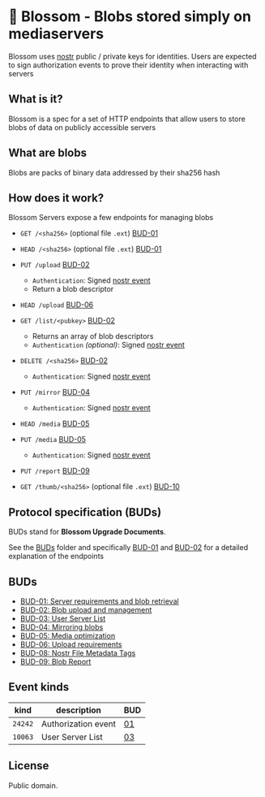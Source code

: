 # 🌸 Blossom - Blobs stored simply on mediaservers

Blossom uses [nostr](https://github.com/nostr-protocol/nostr) public / private keys for identities. Users are expected to sign authorization events to prove their identity when interacting with servers

## What is it?

Blossom is a spec for a set of HTTP endpoints that allow users to store blobs of data on publicly accessible servers

## What are blobs

Blobs are packs of binary data addressed by their sha256 hash

## How does it work?

Blossom Servers expose a few endpoints for managing blobs

- `GET /<sha256>` (optional file `.ext`) [BUD-01](./buds/01.md#get-sha256---get-blob)
- `HEAD /<sha256>` (optional file `.ext`) [BUD-01](./buds/01.md#head-sha256---has-blob)
- `PUT /upload` [BUD-02](./buds/02.md#put-upload---upload-blob)
  - `Authentication`: Signed [nostr event](./buds/02.md#upload-authorization-required)
  - Return a blob descriptor
- `HEAD /upload` [BUD-06](./buds/06.md#head-upload---upload-requirements)
- `GET /list/<pubkey>` [BUD-02](./buds/02.md#get-listpubkey---list-blobs)
  - Returns an array of blob descriptors
  - `Authentication` _(optional)_: Signed [nostr event](./buds/02.md#list-authorization-optional)
- `DELETE /<sha256>` [BUD-02](./buds/02.md#delete-sha256---delete-blob)
  - `Authentication`: Signed [nostr event](./buds/02.md#delete-authorization-required)
- `PUT /mirror` [BUD-04](./buds/04.md#put-mirror---mirror-blob)
  - `Authentication`: Signed [nostr event](./buds/02.md#upload-authorization-required)
- `HEAD /media` [BUD-05](./buds/05.md#head-media)
- `PUT /media` [BUD-05](./buds/05.md#put-media)
  - `Authentication`: Signed [nostr event](./buds/05.md#upload-authorization)
- `PUT /report` [BUD-09](./buds/09.md)

- `GET /thumb/<sha256>` (optional file `.ext`) [BUD-10](./buds/10.md)

## Protocol specification (BUDs)

BUDs stand for **Blossom Upgrade Documents**.

See the [BUDs](./buds) folder and specifically [BUD-01](./buds/01.md) and [BUD-02](./buds/02.md) for a detailed explanation of the endpoints

## BUDs

- [BUD-01: Server requirements and blob retrieval](./buds/01.md)
- [BUD-02: Blob upload and management](./buds/02.md)
- [BUD-03: User Server List](./buds/03.md)
- [BUD-04: Mirroring blobs](./buds/04.md)
- [BUD-05: Media optimization](./buds/05.md)
- [BUD-06: Upload requirements](./buds/06.md)
- [BUD-08: Nostr File Metadata Tags](./buds/08.md)
- [BUD-09: Blob Report](./buds/09.md)

## Event kinds

| kind    | description         | BUD                |
| ------- | ------------------- | ------------------ |
| `24242` | Authorization event | [01](./buds/01.md) |
| `10063` | User Server List    | [03](./buds/03.md) |

## License

Public domain.
